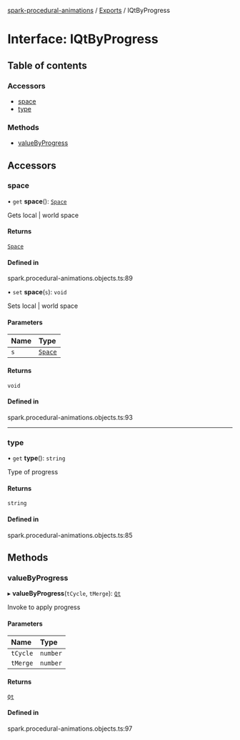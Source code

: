 [spark-procedural-animations](../README.md) / [Exports](../modules.md) / IQtByProgress

# Interface: IQtByProgress

## Table of contents

### Accessors

- [space](IQtByProgress.md#space)
- [type](IQtByProgress.md#type)

### Methods

- [valueByProgress](IQtByProgress.md#valuebyprogress)

## Accessors

### space

• `get` **space**(): [`Space`](../enums/Space.md)

Gets local | world space

#### Returns

[`Space`](../enums/Space.md)

#### Defined in

spark.procedural-animations.objects.ts:89

• `set` **space**(`s`): `void`

Sets local | world space

#### Parameters

| Name | Type |
| :------ | :------ |
| `s` | [`Space`](../enums/Space.md) |

#### Returns

`void`

#### Defined in

spark.procedural-animations.objects.ts:93

___

### type

• `get` **type**(): `string`

Type of progress

#### Returns

`string`

#### Defined in

spark.procedural-animations.objects.ts:85

## Methods

### valueByProgress

▸ **valueByProgress**(`tCycle`, `tMerge`): [`Qt`](../classes/Qt.md)

Invoke to apply progress

#### Parameters

| Name | Type |
| :------ | :------ |
| `tCycle` | `number` |
| `tMerge` | `number` |

#### Returns

[`Qt`](../classes/Qt.md)

#### Defined in

spark.procedural-animations.objects.ts:97
